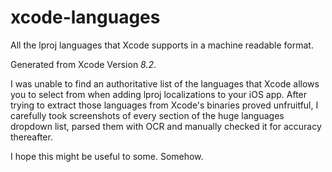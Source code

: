 # xcode-languages

All the lproj languages that Xcode supports in a machine readable format.

Generated from Xcode Version *8.2*.

I was unable to find an authoritative list of the languages that Xcode allows
you to select from when adding lproj localizations to your iOS app. After trying
to extract those languages from Xcode's binaries proved unfruitful, I carefully
took screenshots of every section of the huge languages dropdown list,
parsed them with OCR and manually checked it for accuracy thereafter.

I hope this might be useful to some. Somehow.
